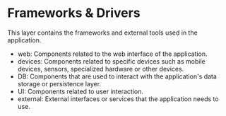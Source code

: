 # Frameworks & Drivers
This layer contains the frameworks and external tools used in the application.
- web: Components related to the web interface of the application.
- devices: Components related to specific devices such as mobile devices, sensors, specialized hardware or other devices.
- DB: Components that are used to interact with the application's data storage or persistence layer.
- UI: Components related to user interaction.
- external: External interfaces or services that the application needs to use.